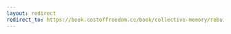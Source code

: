 ```yaml
---
layout: redirect
redirect_to: https://book.costoffreedom.cc/book/collective-memory/rebuild-asad-al-lat.html
---
```

